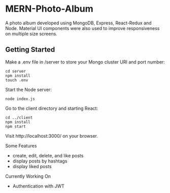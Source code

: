 # MERN-Photo-Album

A photo album developed using MongoDB, Express, React-Redux and Node. Material UI components were also used to improve responsiveness on multiple size screens.

## Getting Started

Make a .env file in /server to store your Mongo cluster URI and port number:

```
cd server
npm install
touch .env
```
Start the Node server:

```
node index.js
```
Go to the client directory and starting React:

```
cd ../client
npm install
npm start
```
Visit http://localhost:3000/ on your browser.

Some Features

- create, edit, delete, and like posts
- display posts by hashtags
- display liked posts

Currently Working On

- Authentication with JWT


